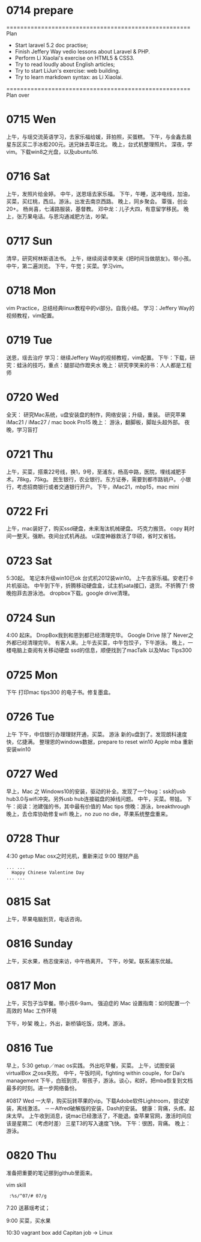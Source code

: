 # 0714 prepare
===================================================== Plan

- Start laravel 5.2 doc practise;
- Finish Jeffery Way vedio lessons about Laravel & PHP.
- Perform Li Xiaolai's exercise on HTML5 & CSS3.
- Try to read loudly about English articles;
- Try to start LiJun's exercise: web building.
- Try to learn markdown syntax: as Li Xiaolai.

===================================================== Plan over

# 0715 Wen
上午，与瑶交流英语学习，去家乐福给媛，菲拍照，买蛋糕。
下午，与金鑫去晨星东区买二手冰柜200元。送兄妹去莘庄北。
晚上，台式机整理照片。
深夜，学vim。下载win8之光盘，以及ubuntu16.

# 0716 Sat
上午，发照片给金婷。
中午，送恩瑶去家乐福。
下午，午睡，送冲电线，加油，买菜，买红桃，西瓜。游泳。出发去南京西路。
晚上，同乡聚会。
覃强，创业20+。
杨尚喜，七浦路服装，基督教。
邓中龙：儿子大四，有意留学移民。
晚上，张万果电话。与恩沟通减肥方法，吵架。

# 0717 Sun
清早，研究柯林斯语法书。
上午，继续阅读李笑来《把时间当做朋友》。带小孩。
中午，第二遍浏览。
下午，午觉；买菜。学习vim。

# 0718 Mon
vim Practice，总结经典linux教程中的vi部分。自我小结。
学习：Jeffery Way的视频教程，vim配置。

# 0719 Tue
送恩，瑶去治疗
学习：继续Jeffery Way的视频教程，vim配置。
下午：下载，研究：蛙泳的技巧，重点：腿部动作蹬夹水
晚上：研究李笑来的书：人人都是工程师

# 0720 Wed
全天：
研究Mac系统，u盘安装盘的制作，网络安装；升级，重装。
研究苹果iMac21 /   iMac27 / mac book Pro15
晚上：
游泳，翻脚板，脚趾头超外部。
夜晚，学习盲打

# 0721 Thu
上午，买菜，搭乘22号线，换1，9号，至浦东，杨高中路，医院，埋线减肥手术。78kg，75kg。
民生银行，农业银行。东方证券，需要到都市路销户。
小银行，考虑招商银行或者交通银行开户。
下午，iMac21，mbp15，mac mini

# 0722 Fri
上午，mac装好了，购买ssd硬盘，未来淘汰机械硬盘。
巧克力搬货。
copy 耗时间一整天。强断。夜间台式机再战。
u深度神器救活了华硕，省时又省钱。

# 0723 Sat
5:30起。
笔记本升级win10已ok
台式机2012装win10。
上午去家乐福。安老打卡片机驱动。
中午到下午，折腾移动硬盘盒，试主机sata接囗，退货。不折腾了!
傍晚抱菲去游泳池。
dropbox下载。google drive清理。

# 0724 Sun
4:00 起床。
DropBox我到和恩到都已经清理完毕。
Google Drive 除了 Never之外都已经清理完毕。
有客人来。上午去买菜，中午包饺子，下午游泳。
晚上，一楼电脑上查阅有关移动硬盘 ssd的信息，顺便找到了macTalk 以及Mac Tips300

# 0725 Mon
下午 打印mac tips300 的电子书。修复墨盒。

# 0726  Tue
上午
下午，中信银行办理理财开通，买菜。
游泳
新的u盘到了。发现朗科速度快，亿捷满。
整理恩的windows数据，prepare to reset win10
Apple mba 重新安装win10

# 0727 Wed
早上，Mac 之 Windows10的安装，驱动的补全。发现了一个bug：ssk的usb hub3.0与wifi冲突。另外usb hub连接磁盘的掉线问题。
中午，买菜。带娃。
下午：阅读：池建强的书，其中最有价值的 Mac tips
傍晚：游泳，breakthrough
晚上，去仓库协助修复wifi
晚上，no zuo no die，苹果系统整盘重来。



# 0728 Thur
4:30 getup  Mac osx之时光机，重新来过
9:00 理财产品

```
... ...
  Happy Chinese Valentine Day
... ...
```

# 0815 Sat
上午，苹果电脑到货，电话咨询。

# 0816 Sunday
上午，买水果，杨志俊来访，中午杨离开。
下午，吵架。联系浦东优越。

# 0817 Mon
上午，买包子当早餐。带小孩6-9am。
强迫症的 Mac 设置指南：如何配置一个高效的 Mac 工作环境

下午，吵架
晚上，外出，新桥镇吃饭，烧烤。游泳。

# 0816 Tue
早上，5:30 getup／mac os实践。 外出吃早餐，买菜。
上午，试图安装virtualBox 之osx失败。
中午，午饭时间，fighting within couple，for Dai‘s management
下午，白班到货，带孩子，游泳。谈心，和好。把mba恢复到文档最多的时刻。进一步网络备份。

#0817 Wed
一大早，购买玩转苹果的vip。下载Adobe软件Lightroom，尝试安装，离线激活。
－－Alfred破解版的安装，Dash的安装。
健康：背痛，头疼。起床太早。
上午收到消息，说mac已经激活了，不能退。查苹果官网，激活时间应该是星期二（考虑时差）
三星T3的写入速度飞快。
下午：很困，背痛。
晚上：游泳。


# 0820 Thu
准备把重要的笔记挪到github里面来。

vim skill

```
 :%s/^07/# 07/g
```
7:20 送慕瑶考试；

9:00 买菜，买水果

10:30 vagrant box add Capitan job -> Linux
